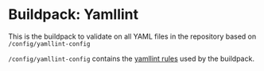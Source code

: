 
# Buildpack: Yamllint

This is the buildpack to validate on all YAML files in the repository based on `/config/yamllint-config`


`/config/yamllint-config` contains the [yamllint rules](https://yamllint.readthedocs.io/en/stable/rules.html) used by the buildpack.
